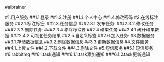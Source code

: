 #aibrainer

#1.用户服务
##1.1.登录
##1.2.注册
##1.3.个人中心
##1.4.修改密码
#2.在线标注服务
##2.1.标注标签·
##2.3.任务信息
###2.3.1.发布任务·
###2.3.2.修改任务 
###2.3.3.删除任务·
###2.3.4.移除标注者
##2.4.结束任务
###2.4.1.统计结果数据
###2.4.2.可视化任务结果
##2.5.自定义标签
##2.6.加入任务·
#3.数据服务
##3.1.存储数据信息
##3.2.删除数据信息
##3.3.更新数据信息
#4.文件服务
##4.1.上传文件
##4.2.下载文件
##4.3.删除文件
#5.短信服务
##5.1.短信服务
#6.rabbitmq
##6.1.task通知
###6.1.1.task添加通知
###6.1.2.task更新通知